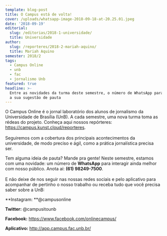 ```yaml
---
template: blog-post
title: O Campus está de volta!
cover: /uploads/whatsapp-image-2018-09-18-at-20.25.01.jpeg
date: '2018-09-19'
editorial:
  slug: /editorias/2018-1-universidade/
  title: Universidade
author:
  slug: /reporteres/2018-2-mariah-aquino/
  title: Mariah Aquino
semester: 2018/2
tags:
  - Campus Online
  - unb
  - fac
  - jornalismo Unb
featured: true
headline: >-
  Entre as novidades da turma deste semestre, o número de WhatsApp para receber
  a sua sugestão de pauta
---
```

O Campus Online é o jornal laboratório dos alunos de jornalismo da Universidade de Brasília (UnB). A cada semestre, uma nova turma toma as rédeas do projeto. Conheça aqui nossos repórteres: https://campus.kunst.cloud/reporteres. \
\
Seguiremos com a cobertura dos principais acontecimentos da universidade, de modo preciso e ágil, como a prática jornalística precisa ser.

Tem alguma ideia de pauta? Mande pra gente! Neste semestre, estamos com uma novidade: um número de **WhatsApp** para interagir ainda melhor com nosso público. Anota aí: **(61) 98249-7500**.\
\
E não deixe de nos seguir nas nossas redes sociais e pelo aplicativo para acompanhar de pertinho o nosso trabalho ou receba tudo que você precisa saber sobre a UnB:

**Instagram: **@campusonline

**Twitter:** @campusitounb

**Facebook:** https://www.facebook.com/onlinecampus/

**Aplicativo:** http://app.campus.fac.unb.br/
